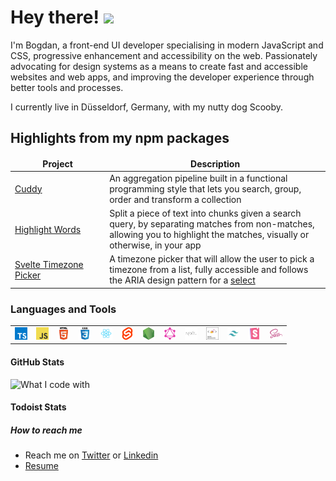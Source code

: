 # Hey there! <img src="https://media.giphy.com/media/hvRJCLFzcasrR4ia7z/giphy.gif" width="25px">

I'm Bogdan, a front-end UI developer specialising in modern JavaScript and CSS, progressive enhancement and accessibility on the web. Passionately advocating for design systems as a means to create fast and accessible websites and web apps, and improving the developer experience through better tools and processes.

I currently live in Düsseldorf, Germany, with my nutty dog Scooby.

## Highlights from my npm packages

<table>
  <thead align="center">
    <tr>
      <td><b>Project</b></td>
      <td><b>Description</b></td>
    </tr>
  </thead>
  <tbody>
    <tr>
      <td width="30%"><a href="https://npm.im/cuddy">Cuddy</a></td>
      <td>An aggregation pipeline built in a functional programming style that lets you search, group, order and transform a collection</td>
    </tr>
    <tr>
      <td width="30%"><a href="https://npm.im/highlight-words">Highlight Words</a></td>
      <td>Split a piece of text into chunks given a search query, by separating matches from non-matches, allowing you to highlight the matches, visually or otherwise, in your app</td>
    </tr>
    <tr>
      <td width="30%"><a href="https://npm.im/svelte-timezone-picker">Svelte Timezone Picker</a></td>
      <td>A timezone picker that will allow the user to pick a timezone from a list, fully accessible and follows the ARIA design pattern for a <a href="https://www.w3.org/TR/wai-aria-practices/examples/listbox/listbox-collapsible.html">select</a></td>
    </tr>
  </tbody>
</table>

### Languages and Tools

<table>
  <tbody>
    <tr border: none;>
      <td><img height="20" src="https://raw.githubusercontent.com/github/explore/master/topics/typescript/typescript.png" alt="typescript logo"></td>
      <td><img height="20" src="https://raw.githubusercontent.com/github/explore/master/topics/javascript/javascript.png" alt="javascript logo"></td>
      <td><img height="20" src="https://raw.githubusercontent.com/github/explore/master/topics/html/html.png" alt="html logo"></td>
      <td><img height="20" src="https://raw.githubusercontent.com/github/explore/master/topics/css/css.png" alt="css logo"></td>
      <td><img height="20" src="https://raw.githubusercontent.com/github/explore/master/topics/react/react.png" alt="react logo"></td>
      <td><img height="20" src="https://raw.githubusercontent.com/github/explore/master/topics/svelte/svelte.png" alt="svelte logo"></td>
      <td><img height="20" src="https://raw.githubusercontent.com/github/explore/master/topics/nodejs/nodejs.png" alt="nodejs logo"></td>
      <td><img height="20" src="https://raw.githubusercontent.com/github/explore/master/topics/graphql/graphql.png" alt="graphql logo"></td>
      <td><img height="20" src="https://raw.githubusercontent.com/github/explore/master/topics/nextjs/nextjs.png" alt="nextjs logo"></td>
      <td><img height="20" src="https://raw.githubusercontent.com/github/explore/master/topics/styled-components/styled-components.png" alt="nextjs logo"></td>
      <td><img height="20" src="https://raw.githubusercontent.com/github/explore/master/topics/tailwind/tailwind.png" alt="tailwind logo"></td>
      <td><img height="20" src="https://raw.githubusercontent.com/github/explore/master/topics/storybook/storybook.png" alt="tailwind logo"></td>
      <td><img height="20" src="https://raw.githubusercontent.com/github/explore/master/topics/sass/sass.png" alt="sass logo"></td>
    </tr>
  </tbody>
</table>

#### GitHub Stats

![What I code with](https://github-readme-stats.vercel.app/api/top-langs/?username=tricinel&layout=compact&hide_title=1&card_width=300)

#### Todoist Stats

<!-- TODO-IST:START -->
<!-- TODO-IST:END -->

##### How to reach me

- Reach me on [Twitter](https://twitter.com/tricinel) or [Linkedin](https://linkedin.com/in/tricinel)
- [Resume]()
